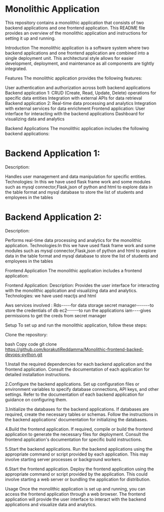 Monolithic Application
=======================
This repository contains a monolithic application that consists of two backend applications and one frontend application. This README file provides an overview of the monolithic application and instructions for setting it up and running.

Introduction The monolithic application is a software system where two backend applications and one frontend application are combined into a single deployment unit. This architectural style allows for easier development, deployment, and maintenance as all components are tightly integrated.

Features The monolithic application provides the following features:

User authentication and authorization across both backend applications Backend application 1: CRUD (Create, Read, Update, Delete) operations for specific data entities Integration with external APIs for data retrieval Backend application 2: Real-time data processing and analytics Integration with external services for data enrichment Frontend application: User interface for interacting with the backend applications Dashboard for visualizing data and analytics

Backend Applications The monolithic application includes the following backend applications:

Backend Application 1:
======================

Description:

Handles user management and data manipulation for specific entities. Technologies: In this we have used flask frame work and some modules such as mysql connector,Flask,json of python and html to explore data in the table format and mysql database to store the list of students and employees in the tables

Backend Application 2:
======================

Description: 

Performs real-time data processing and analytics for the monolithic application. Technologies:In this we have used flask frame work and some modules such as mysql connector,Flask,json of python and html to explore data in the table format and mysql database to store the list of students and employees in the tables

Frontend Application The monolithic application includes a frontend application:

Frontend Application: Description: Provides the user interface for interacting with the monolithic application and visualizing data and analytics. Technologies: we have used reactjs and html

Aws services involved : Rds-----for data storage secret manager-------to store the credentials of db ec2------to run the applications iam----gives permissions to get the creds from secret manager

Setup To set up and run the monolithic application, follow these steps:

Clone the repository:

bash Copy code git clone https://github.com/korakutiReddamma/Monolithic-frontend-backed-devops-python.git
 

1.Install the required dependencies for each backend application and the frontend application. Consult the documentation of each application for detailed installation instructions.

2.Configure the backend applications. Set up configuration files or environment variables to specify database connections, API keys, and other settings. Refer to the documentation of each backend application for guidance on configuring them.

3.Initialize the databases for the backend applications. If databases are required, create the necessary tables or schemas. Follow the instructions in the backend applications' documentation for initializing the databases.

4.Build the frontend application. If required, compile or build the frontend application to generate the necessary files for deployment. Consult the frontend application's documentation for specific build instructions.

5.Start the backend applications. Run the backend applications using the appropriate command or script provided by each application. This may involve starting server processes or background workers.

6.Start the frontend application. Deploy the frontend application using the appropriate command or script provided by the application. This could involve starting a web server or bundling the application for distribution.

Usage Once the monolithic application is set up and running, you can access the frontend application through a web browser. The frontend application will provide the user interface to interact with the backend applications and visualize data and analytics.